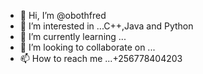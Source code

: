 - 👋 Hi, I’m @obothfred
- 👀 I’m interested in ...C++,Java and Python
- 🌱 I’m currently learning ...
- 💞️ I’m looking to collaborate on ...
- 📫 How to reach me ...+256778404203

<!---
obothfred/obothfred is a ✨ special ✨ repository because its `README.md` (this file) appears on your GitHub profile.
You can click the Preview link to take a look at your changes.
--->
